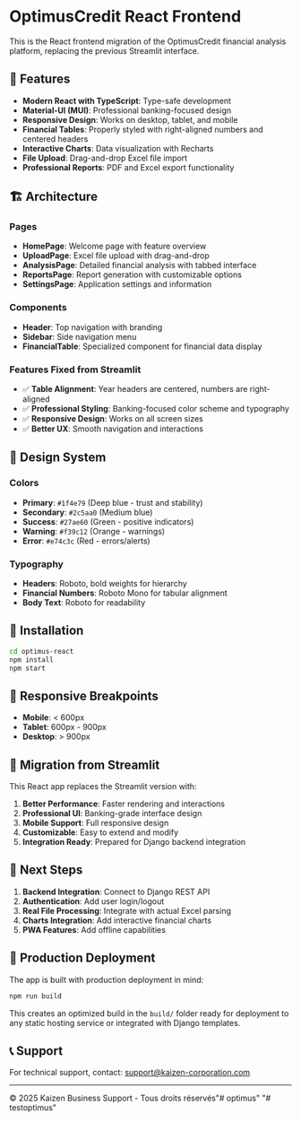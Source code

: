 # OptimusCredit React Frontend

This is the React frontend migration of the OptimusCredit financial analysis platform, replacing the previous Streamlit interface.

## 🚀 Features

- **Modern React with TypeScript**: Type-safe development
- **Material-UI (MUI)**: Professional banking-focused design
- **Responsive Design**: Works on desktop, tablet, and mobile
- **Financial Tables**: Properly styled with right-aligned numbers and centered headers
- **Interactive Charts**: Data visualization with Recharts
- **File Upload**: Drag-and-drop Excel file import
- **Professional Reports**: PDF and Excel export functionality

## 🏗️ Architecture

### Pages
- **HomePage**: Welcome page with feature overview
- **UploadPage**: Excel file upload with drag-and-drop
- **AnalysisPage**: Detailed financial analysis with tabbed interface
- **ReportsPage**: Report generation with customizable options
- **SettingsPage**: Application settings and information

### Components
- **Header**: Top navigation with branding
- **Sidebar**: Side navigation menu
- **FinancialTable**: Specialized component for financial data display

### Features Fixed from Streamlit
- ✅ **Table Alignment**: Year headers are centered, numbers are right-aligned
- ✅ **Professional Styling**: Banking-focused color scheme and typography
- ✅ **Responsive Design**: Works on all screen sizes
- ✅ **Better UX**: Smooth navigation and interactions

## 🎨 Design System

### Colors
- **Primary**: `#1f4e79` (Deep blue - trust and stability)
- **Secondary**: `#2c5aa0` (Medium blue)
- **Success**: `#27ae60` (Green - positive indicators)
- **Warning**: `#f39c12` (Orange - warnings)
- **Error**: `#e74c3c` (Red - errors/alerts)

### Typography
- **Headers**: Roboto, bold weights for hierarchy
- **Financial Numbers**: Roboto Mono for tabular alignment
- **Body Text**: Roboto for readability

## 🔧 Installation

```bash
cd optimus-react
npm install
npm start
```

## 📱 Responsive Breakpoints

- **Mobile**: < 600px
- **Tablet**: 600px - 900px
- **Desktop**: > 900px

## 🔄 Migration from Streamlit

This React app replaces the Streamlit version with:

1. **Better Performance**: Faster rendering and interactions
2. **Professional UI**: Banking-grade interface design
3. **Mobile Support**: Full responsive design
4. **Customizable**: Easy to extend and modify
5. **Integration Ready**: Prepared for Django backend integration

## 🎯 Next Steps

1. **Backend Integration**: Connect to Django REST API
2. **Authentication**: Add user login/logout
3. **Real File Processing**: Integrate with actual Excel parsing
4. **Charts Integration**: Add interactive financial charts
5. **PWA Features**: Add offline capabilities

## 🏢 Production Deployment

The app is built with production deployment in mind:

```bash
npm run build
```

This creates an optimized build in the `build/` folder ready for deployment to any static hosting service or integrated with Django templates.

## 📞 Support

For technical support, contact: support@kaizen-corporation.com

---

© 2025 Kaizen Business Support - Tous droits réservés"# optimus" 
"# testoptimus" 
